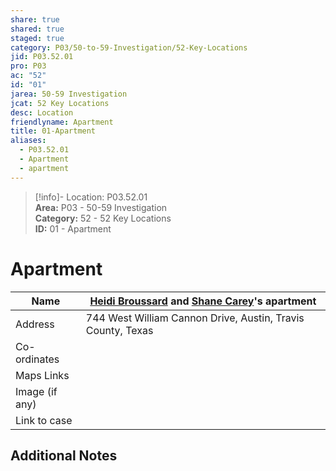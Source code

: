 ```yaml
---  
share: true  
shared: true  
staged: true  
category: P03/50-to-59-Investigation/52-Key-Locations  
jid: P03.52.01  
pro: P03  
ac: "52"  
id: "01"  
jarea: 50-59 Investigation  
jcat: 52 Key Locations  
desc: Location  
friendlyname: Apartment  
title: 01-Apartment  
aliases:  
  - P03.52.01  
  - Apartment  
  - apartment  
---  
```

  
>[!info]- Location: P03.52.01  
>**Area:** P03 - 50-59 Investigation  
>**Category:** 52 - 52 Key Locations  
>**ID:** 01 - Apartment  
  
# Apartment  
  
| Name           | [Heidi Broussard](../../70-to-79-People/71-Victims/01-Heidi-Broussard.md) and [Shane Carey](../../70-to-79-People/73-Family-and-Friends/01-Shane-Carey.md)'s apartment     |  
| -------------- | --- |  
| Address        | 744 West William Cannon Drive, Austin, Travis County, Texas    |  
| Co-ordinates   |     |  
| Maps Links     |     |  
| Image (if any) |     |  
| Link to case               |     |  
  
## Additional Notes 